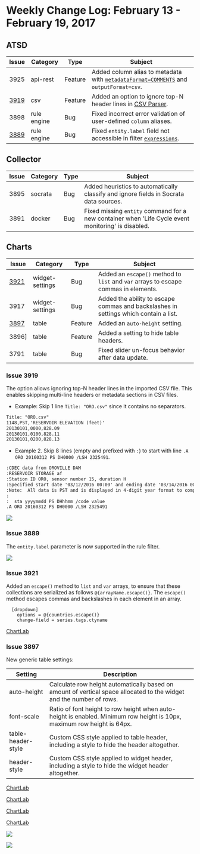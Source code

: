 # Weekly Change Log: February 13 - February 19, 2017

## ATSD

| Issue| Category        | Type    | Subject                                                                              |
|------|-----------------|---------|--------------------------------------------------------------------------------------|
| 3925 | api-rest        | Feature     | Added column alias to metadata with [`metadataFormat=COMMENTS`](../../sql/api.md#parameters) and `outputFormat=csv`.|
| [3919](#issue-3919) | csv        | Feature | Added an option to ignore top-N header lines in [CSV Parser](../../parsers/csv/README.md).|
| 3898 | rule engine     | Bug     | Fixed incorrect error validation of user-defined `column` aliases.|
| [3889](#issue-3889) | rule engine     | Bug     | Fixed `entity.label` field not accessible in filter [`expressions`](../../rule-engine/filters.md).                                                                 |

## Collector

| Issue| Category        | Type    | Subject                                                                              |
|------|-----------------|---------|--------------------------------------------------------------------------------------|
| 3895 | socrata         | Bug     | Added heuristics to automatically classify and ignore fields in Socrata data sources. |
| 3891 | docker          | Bug     | Fixed missing `entity` command for a new container when 'Life Cycle event monitoring' is disabled.|

## Charts

| Issue| Category        | Type    | Subject                                                                              |
|------|-----------------|---------|--------------------------------------------------------------------------------------|
| [3921](#issue-3921) | widget-settings | Bug     | Added an `escape()` method to `list` and `var` arrays to escape commas in elements.|
| 3917 | widget-settings | Bug     | Added the ability to escape commas and backslashes in settings which contain a list.|
| [3897](#issue-3897) | table      | Feature | Added an `auto-height` setting.|
| 3896]| table      | Feature | Added a setting to hide table headers.|
| 3791| table      | Bug     | Fixed slider un-focus behavior after data update.|

### Issue 3919

The option allows ignoring top-N header lines in the imported CSV file. This enables skipping multi-line headers or metadata sections in CSV files.

* Example: Skip 1 line `Title: "ORO.csv"` since it contains no separators.

```txt
Title: "ORO.csv"
1148,PST,'RESERVOIR ELEVATION (feet)'
20130101,0000,828.09
20130101,0100,828.11
20130101,0200,828.13
```

* Example 2. Skip 8 lines (empty and prefixed with `:`) to start with line `.A ORO 20160312 PS DH0000 /LSH 2325491`.

```txt
:CDEC data from OROVILLE DAM
:RESERVOIR STORAGE af
:Station ID ORO, sensor number 15, duration H
:Specified start date '03/12/2016 00:00' and ending date '03/14/2016 00:00'
:Note:  All data is PST and is displayed in 4-digit year format to comply with Y2K requirements.
:
:  sta yyyymmdd PS DHhhmm /code value
.A ORO 20160312 PS DH0000 /LSH 2325491
```

![](./Images/Figure4.png)

### Issue 3889

The `entity.label` parameter is now supported in the rule filter.

![](./Images/Figure3.png)

### Issue 3921

Added an `escape()` method to `list` and `var` arrays, to ensure that these collections are serialized as follows  `@{arrayName.escape()}`. The `escape()` method escapes commas and backslashes in each element in an array.

```ls
  [dropdown]
    options = @{countries.escape()}
    change-field = series.tags.ctyname
```

[ChartLab](https://apps.axibase.com/chartlab/ff94d98d/2/)

### Issue 3897

New generic table settings:

| Setting | Description |
|---|---|
| auto-height    | Calculate row height automatically based on amount of vertical space allocated to the widget and the number of rows.|
| font-scale    | Ratio of font height to row height when auto-height is enabled. Minimum row height is 10px, maximum row height is 64px. |
| table-header-style    | Custom CSS style applied to table header, including a style to hide the header altogether. |
| header-style    | Custom CSS style applied to widget header, including a style to hide the widget header altogether. |

[ChartLab](https://apps.axibase.com/chartlab/e02b8303/3/)

[ChartLab](https://apps.axibase.com/chartlab/e02b8303/4)

[ChartLab](https://apps.axibase.com/chartlab/e02b8303/5)

[ChartLab](https://apps.axibase.com/chartlab/e02b8303/6)

![](./Images/Figure1.png)

![](./Images/Figure2.png)